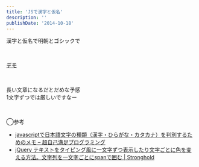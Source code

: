 ```yaml
---
title: 'JSで漢字と仮名'
description: ''
publishDate: '2014-10-18'
---
```


<p>漢字と仮名で明朝とゴシックで</p>
<p>&nbsp;</p>
<p><a href="https://archive.yuheijotaki.com/demo/kanji_kana/">デモ</a></p>
<p>&nbsp;</p>
<p>長い文章になるだとだめな予感<br>
1文字ずつでは厳しいですなー</p>
<p>&nbsp;</p>
<p>◯参考</p>
<ul>
<li><a href="http://d.hatena.ne.jp/favril/20090514/1242280476">javascriptで日本語文字の種類（漢字・ひらがな・カタカナ）を判別するためのメモ – 超自己満足プログラミング</a></li>
<li><a href="http://zxcvbnmnbvcxz.com/txtspan/">jQuery テキストをタイピング風に一文字ずつ表示したり文字ごとに色を変える方法。文字列を一文字ごとにspanで囲む | Stronghold</a></li>
</ul>
